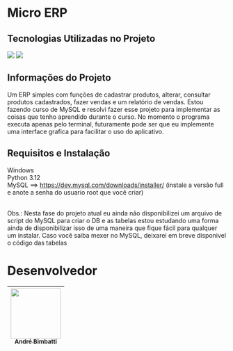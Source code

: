 <h1>Micro ERP</h1>

## Tecnologias Utilizadas no Projeto
<div>
  <img src="https://img.shields.io/badge/Python-FFD43B?style=for-the-badge&logo=python&logoColor=blue">
  <img src="https://img.shields.io/badge/MySQL-005C84?style=for-the-badge&logo=mysql&logoColor=white">
</div>

<h2>Informações do Projeto</h2>

Um ERP simples com funções de cadastrar produtos, alterar, consultar produtos cadastrados, fazer vendas e um relatório de vendas.
Estou fazendo curso de MySQL e resolvi fazer esse projeto para implementar as coisas que tenho aprendido durante o curso.
No momento o programa executa apenas pelo terminal, futuramente pode ser que eu implemente uma interface grafica para facilitar o uso do aplicativo.

<h2>Requisitos e Instalação</h2>

Windows<br>
Python 3.12<br>
MySQL ==> https://dev.mysql.com/downloads/installer/  (instale a versão full e anote a senha do usuario root que você criar)<br><br>

Obs.: Nesta fase do projeto atual eu ainda não disponibilizei um arquivo de script do MySQL para criar o DB e as tabelas
estou estudando uma forma ainda de disponibilizar isso de uma maneira que fique fácil para qualquer um instalar.
Caso você saiba mexer no MySQL, deixarei em breve disponivel o código das tabelas

# Desenvolvedor

| [<img src="https://avatars.githubusercontent.com/u/37429520?v=4" width="115"><br><sub>André Bimbatti</sub>](https://github.com/andrebimbatti)
| :---: |
